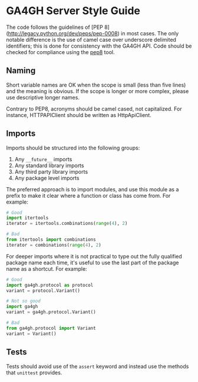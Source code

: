 # GA4GH Server Style Guide

The code follows the guidelines of [PEP 8]
(<http://legacy.python.org/dev/peps/pep-0008>) in most cases. The only notable
difference is the use of camel case over underscore delimited identifiers; this
is done for consistency with the GA4GH API. Code should be checked for compliance
using the [pep8](<https://pypi.python.org/pypi/pep8>) tool.

## Naming
Short variable names are OK when the scope is small (less than five lines)
and the meaning is obvious. If the scope is longer or more complex,
please use descriptive longer names.

Contrary to PEP8, acronyms should be camel cased, not capitalized.  For instance, HTTPAPIClient should be written as HttpApiClient.

## Imports
Imports should be structured into the following groups:

1. Any ```__future__``` imports
2. Any standard library imports
3. Any third party library imports
4. Any package level imports

The preferred approach is to import modules, and use this module
as a prefix to make it clear where a function or
class has come from. For example:
```python
# Good
import itertools
iterator = itertools.combinations(range(4), 2)

# Bad
from itertools import combinations
iterator = combinations(range(4), 2)
```

For deeper imports where it is not practical to type out the fully
qualified package name each time, it's useful to use the last 
part of the package name as a shortcut. For example:
```python
# Good
import ga4gh.protocol as protocol
variant = protocol.Variant()

# Not so good 
import ga4gh
variant = ga4gh.protocol.Variant()

# Bad
from ga4gh.protocol import Variant
variant = Variant()
```

## Tests
Tests should avoid use of the `assert` keyword and instead use the methods that `unittest` provides.
